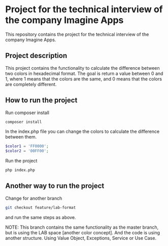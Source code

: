 # Project for the technical interview of the company Imagine Apps

This repository contains the project for the technical interview of the company Imagine Apps.

## Project description
This project contains the functionality to calculate the difference between two colors in hexadecimal format.
The goal is return a value between 0 and 1, where 1 means that the colors are the same,
and 0 means that the colors are completely different.

## How to run the project

Run composer install
```bash
composer install
```

In the index.php file you can change the colors to calculate the difference between them.
```php
$color1 = 'FF0000';
$color2 = '00FF00';
```

Run the project
```bash
php index.php
```

## Another way to run the project

Change for another branch
```bash
git checkout feature/lab-format
```

and run the same steps as above.

NOTE:
This branch contains the same functionality as the master branch, but is using the LAB space [another color concept].
And the code is using another structure. Using Value Object, Exceptions, Service or Use Case.
